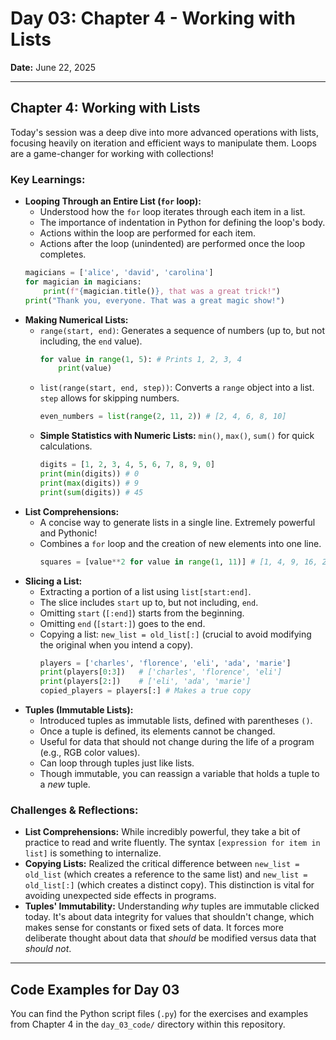 # Day 03: Chapter 4 - Working with Lists

**Date:** June 22, 2025

---

## Chapter 4: Working with Lists

Today's session was a deep dive into more advanced operations with lists, focusing heavily on iteration and efficient ways to manipulate them. Loops are a game-changer for working with collections!

### Key Learnings:

* **Looping Through an Entire List (`for` loop):**
    * Understood how the `for` loop iterates through each item in a list.
    * The importance of indentation in Python for defining the loop's body.
    * Actions within the loop are performed for each item.
    * Actions after the loop (unindented) are performed once the loop completes.
    ```python
    magicians = ['alice', 'david', 'carolina']
    for magician in magicians:
        print(f"{magician.title()}, that was a great trick!")
    print("Thank you, everyone. That was a great magic show!")
    ```
* **Making Numerical Lists:**
    * `range(start, end)`: Generates a sequence of numbers (up to, but not including, the `end` value).
        ```python
        for value in range(1, 5): # Prints 1, 2, 3, 4
            print(value)
        ```
    * `list(range(start, end, step))`: Converts a `range` object into a list. `step` allows for skipping numbers.
        ```python
        even_numbers = list(range(2, 11, 2)) # [2, 4, 6, 8, 10]
        ```
    * **Simple Statistics with Numeric Lists:** `min()`, `max()`, `sum()` for quick calculations.
        ```python
        digits = [1, 2, 3, 4, 5, 6, 7, 8, 9, 0]
        print(min(digits)) # 0
        print(max(digits)) # 9
        print(sum(digits)) # 45
        ```
* **List Comprehensions:**
    * A concise way to generate lists in a single line. Extremely powerful and Pythonic!
    * Combines a `for` loop and the creation of new elements into one line.
        ```python
        squares = [value**2 for value in range(1, 11)] # [1, 4, 9, 16, 25, 36, 49, 64, 81, 100]
        ```
* **Slicing a List:**
    * Extracting a portion of a list using `list[start:end]`.
    * The slice includes `start` up to, but not including, `end`.
    * Omitting `start` (`[:end]`) starts from the beginning.
    * Omitting `end` (`[start:]`) goes to the end.
    * Copying a list: `new_list = old_list[:]` (crucial to avoid modifying the original when you intend a copy).
        ```python
        players = ['charles', 'florence', 'eli', 'ada', 'marie']
        print(players[0:3])   # ['charles', 'florence', 'eli']
        print(players[2:])    # ['eli', 'ada', 'marie']
        copied_players = players[:] # Makes a true copy
        ```
* **Tuples (Immutable Lists):**
    * Introduced tuples as immutable lists, defined with parentheses `()`.
    * Once a tuple is defined, its elements cannot be changed.
    * Useful for data that should not change during the life of a program (e.g., RGB color values).
    * Can loop through tuples just like lists.
    * Though immutable, you can reassign a variable that holds a tuple to a *new* tuple.

### Challenges & Reflections:

* **List Comprehensions:** While incredibly powerful, they take a bit of practice to read and write fluently. The syntax `[expression for item in list]` is something to internalize.
* **Copying Lists:** Realized the critical difference between `new_list = old_list` (which creates a reference to the same list) and `new_list = old_list[:]` (which creates a distinct copy). This distinction is vital for avoiding unexpected side effects in programs.
* **Tuples' Immutability:** Understanding *why* tuples are immutable clicked today. It's about data integrity for values that shouldn't change, which makes sense for constants or fixed sets of data. It forces more deliberate thought about data that *should* be modified versus data that *should not*.

---

## Code Examples for Day 03

You can find the Python script files (`.py`) for the exercises and examples from Chapter 4 in the `day_03_code/` directory within this repository.
